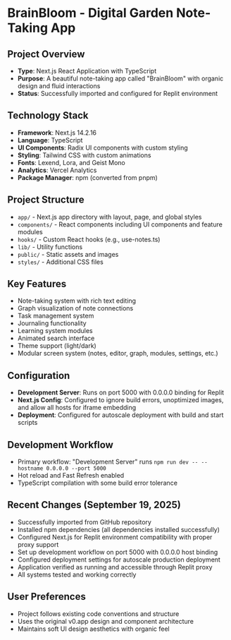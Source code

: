 # BrainBloom - Digital Garden Note-Taking App

## Project Overview
- **Type**: Next.js React Application with TypeScript
- **Purpose**: A beautiful note-taking app called "BrainBloom" with organic design and fluid interactions
- **Status**: Successfully imported and configured for Replit environment

## Technology Stack
- **Framework**: Next.js 14.2.16
- **Language**: TypeScript
- **UI Components**: Radix UI components with custom styling
- **Styling**: Tailwind CSS with custom animations
- **Fonts**: Lexend, Lora, and Geist Mono
- **Analytics**: Vercel Analytics
- **Package Manager**: npm (converted from pnpm)

## Project Structure
- `app/` - Next.js app directory with layout, page, and global styles
- `components/` - React components including UI components and feature modules
- `hooks/` - Custom React hooks (e.g., use-notes.ts)
- `lib/` - Utility functions
- `public/` - Static assets and images
- `styles/` - Additional CSS files

## Key Features
- Note-taking system with rich text editing
- Graph visualization of note connections
- Task management system
- Journaling functionality
- Learning system modules
- Animated search interface
- Theme support (light/dark)
- Modular screen system (notes, editor, graph, modules, settings, etc.)

## Configuration
- **Development Server**: Runs on port 5000 with 0.0.0.0 binding for Replit
- **Next.js Config**: Configured to ignore build errors, unoptimized images, and allow all hosts for iframe embedding
- **Deployment**: Configured for autoscale deployment with build and start scripts

## Development Workflow
- Primary workflow: "Development Server" runs `npm run dev -- --hostname 0.0.0.0 --port 5000`
- Hot reload and Fast Refresh enabled
- TypeScript compilation with some build error tolerance

## Recent Changes (September 19, 2025)
- Successfully imported from GitHub repository
- Installed npm dependencies (all dependencies installed successfully)
- Configured Next.js for Replit environment compatibility with proper proxy support
- Set up development workflow on port 5000 with 0.0.0.0 host binding
- Configured deployment settings for autoscale production deployment
- Application verified as running and accessible through Replit proxy
- All systems tested and working correctly

## User Preferences
- Project follows existing code conventions and structure
- Uses the original v0.app design and component architecture
- Maintains soft UI design aesthetics with organic feel